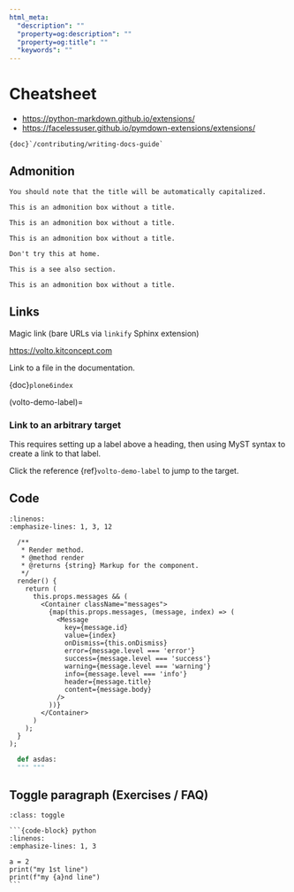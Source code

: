 ```yaml
---
html_meta:
  "description": ""
  "property=og:description": ""
  "property=og:title": ""
  "keywords": ""
---
```


# Cheatsheet

- https://python-markdown.github.io/extensions/
- https://facelessuser.github.io/pymdown-extensions/extensions/

```{seealso}
{doc}`/contributing/writing-docs-guide`
```

## Admonition

```{note}
You should note that the title will be automatically capitalized.
```

```{important}
This is an admonition box without a title.
```

```{tip}
This is an admonition box without a title.
```

```{warning}
This is an admonition box without a title.
```

```{danger}
Don't try this at home.
```

```{seealso}
This is a see also section.
```

```{deprecated} 13
This is an admonition box without a title.
```


## Links

Magic link (bare URLs via `linkify` Sphinx extension)

https://volto.kitconcept.com

Link to a file in the documentation.

{doc}`plone6index`


(volto-demo-label)=

### Link to an arbitrary target

This requires setting up a label above a heading, then using MyST syntax to create a link to that label.

Click the reference {ref}`volto-demo-label` to jump to the target.


## Code

```{code-block} jsx
:linenos:
:emphasize-lines: 1, 3, 12

  /**
   * Render method.
   * @method render
   * @returns {string} Markup for the component.
   */
  render() {
    return (
      this.props.messages && (
        <Container className="messages">
          {map(this.props.messages, (message, index) => (
            <Message
              key={message.id}
              value={index}
              onDismiss={this.onDismiss}
              error={message.level === 'error'}
              success={message.level === 'success'}
              warning={message.level === 'warning'}
              info={message.level === 'info'}
              header={message.title}
              content={message.body}
            />
          ))}
        </Container>
      )
    );
  }
);

```

```python
  def asdas:
  """ """
```

## Toggle paragraph (Exercises / FAQ)

````{admonition} This is a title
:class: toggle

```{code-block} python
:linenos:
:emphasize-lines: 1, 3

a = 2
print("my 1st line")
print(f"my {a}nd line")
```
````
